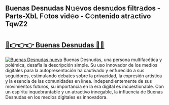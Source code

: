 ## Buenas Desnudas N𝚞𝚎vos desn𝚞dos filtr𝚊dos - Parts-XbL F𝚘tos vid𝚎o - C𝚘ntenido atr𝚊ctivo TqwZ2

# <h2><a href="http://mb19o05.tromn.icu/?c=Buenas+Desnudas">🔗👉👉👉 Buenas Desnudas 🔗🔗</a></h2>

[![Buenas Desnudas nuevo](https://i.imgur.com/pEAQMta.gif)](http://mb19o05.tromn.icu/?c=Buenas+Desnudas)
Buenas Desnudas, una persona multifacética y polémica, desafía la descripción simple. Su uso innovador de los medios digitales para la autopresentación ha cautivado y enfurecido a sus seguidores, estimulando debates sobre la privacidad, la expresión artística y la esencia de las comunidades en línea. Independientemente de sus movimientos futuros, su importancia en la era digital es incuestionable. Con un espíritu inquebrantable y un atractivo innegable, la influencia de Buenas Desnudas en los medios digitales es innovadora.
